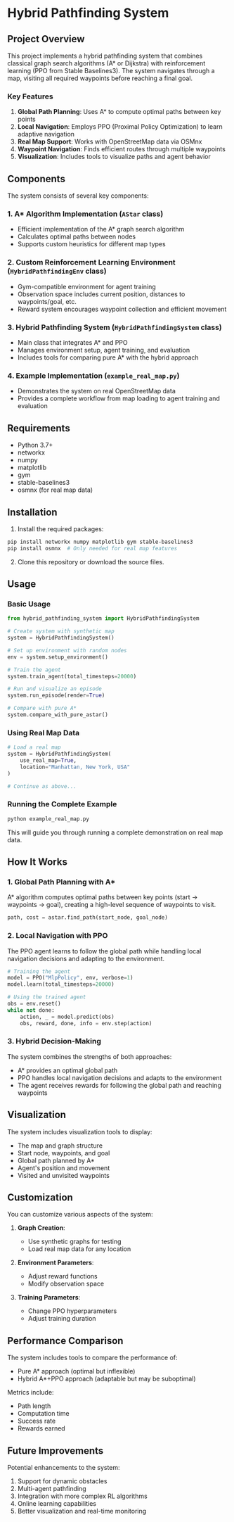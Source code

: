 # Hybrid Pathfinding System

## Project Overview

This project implements a hybrid pathfinding system that combines classical graph search algorithms (A* or Dijkstra) with reinforcement learning (PPO from Stable Baselines3). The system navigates through a map, visiting all required waypoints before reaching a final goal.

### Key Features

1. **Global Path Planning**: Uses A* to compute optimal paths between key points
2. **Local Navigation**: Employs PPO (Proximal Policy Optimization) to learn adaptive navigation
3. **Real Map Support**: Works with OpenStreetMap data via OSMnx
4. **Waypoint Navigation**: Finds efficient routes through multiple waypoints
5. **Visualization**: Includes tools to visualize paths and agent behavior

## Components

The system consists of several key components:

### 1. A* Algorithm Implementation (`AStar` class)
- Efficient implementation of the A* graph search algorithm
- Calculates optimal paths between nodes
- Supports custom heuristics for different map types

### 2. Custom Reinforcement Learning Environment (`HybridPathfindingEnv` class)
- Gym-compatible environment for agent training
- Observation space includes current position, distances to waypoints/goal, etc.
- Reward system encourages waypoint collection and efficient movement

### 3. Hybrid Pathfinding System (`HybridPathfindingSystem` class)
- Main class that integrates A* and PPO
- Manages environment setup, agent training, and evaluation
- Includes tools for comparing pure A* with the hybrid approach

### 4. Example Implementation (`example_real_map.py`)
- Demonstrates the system on real OpenStreetMap data
- Provides a complete workflow from map loading to agent training and evaluation

## Requirements

- Python 3.7+
- networkx
- numpy
- matplotlib
- gym
- stable-baselines3
- osmnx (for real map data)

## Installation

1. Install the required packages:

```bash
pip install networkx numpy matplotlib gym stable-baselines3
pip install osmnx  # Only needed for real map features
```

2. Clone this repository or download the source files.

## Usage

### Basic Usage

```python
from hybrid_pathfinding_system import HybridPathfindingSystem

# Create system with synthetic map
system = HybridPathfindingSystem()

# Set up environment with random nodes
env = system.setup_environment()

# Train the agent
system.train_agent(total_timesteps=20000)

# Run and visualize an episode
system.run_episode(render=True)

# Compare with pure A*
system.compare_with_pure_astar()
```

### Using Real Map Data

```python
# Load a real map
system = HybridPathfindingSystem(
    use_real_map=True,
    location="Manhattan, New York, USA"
)

# Continue as above...
```

### Running the Complete Example

```bash
python example_real_map.py
```

This will guide you through running a complete demonstration on real map data.

## How It Works

### 1. Global Path Planning with A*

A* algorithm computes optimal paths between key points (start → waypoints → goal), creating a high-level sequence of waypoints to visit.

```python
path, cost = astar.find_path(start_node, goal_node)
```

### 2. Local Navigation with PPO

The PPO agent learns to follow the global path while handling local navigation decisions and adapting to the environment.

```python
# Training the agent
model = PPO("MlpPolicy", env, verbose=1)
model.learn(total_timesteps=20000)

# Using the trained agent
obs = env.reset()
while not done:
    action, _ = model.predict(obs)
    obs, reward, done, info = env.step(action)
```

### 3. Hybrid Decision-Making

The system combines the strengths of both approaches:
- A* provides an optimal global path
- PPO handles local navigation decisions and adapts to the environment
- The agent receives rewards for following the global path and reaching waypoints

## Visualization

The system includes visualization tools to display:
- The map and graph structure
- Start node, waypoints, and goal
- Global path planned by A*
- Agent's position and movement
- Visited and unvisited waypoints

## Customization

You can customize various aspects of the system:

1. **Graph Creation**:
   - Use synthetic graphs for testing
   - Load real map data for any location

2. **Environment Parameters**:
   - Adjust reward functions
   - Modify observation space

3. **Training Parameters**:
   - Change PPO hyperparameters
   - Adjust training duration

## Performance Comparison

The system includes tools to compare the performance of:
- Pure A* approach (optimal but inflexible)
- Hybrid A*+PPO approach (adaptable but may be suboptimal)

Metrics include:
- Path length
- Computation time
- Success rate
- Rewards earned

## Future Improvements

Potential enhancements to the system:
1. Support for dynamic obstacles
2. Multi-agent pathfinding
3. Integration with more complex RL algorithms
4. Online learning capabilities
5. Better visualization and real-time monitoring
